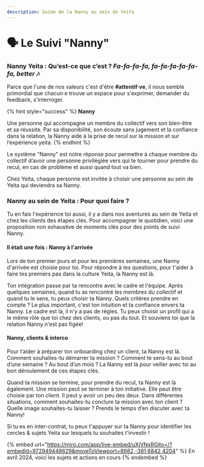 ```yaml
---
description: Guide de la Nanny au sein de Yeita
---
```


# 🗣️ Le Suivi "Nanny"

### **Nanny Yeita : Qu’est-ce que c’est ?** _Fa-fa-fa-fa, fa-fa-fa-fa-fa-fa, better_ :notes:

Parce que l'une de nos valeurs c'est d'être **#attentif·ve**, il nous semble primordial que chacun·e trouve un espace pour s'exprimer, demander du feedback, s'interroger.

{% hint style="success" %}
**Nanny**

Une personne qui accompagne un membre du collectif vers son bien-être et sa réussite. Par sa disponibilité, son écoute sans jugement et la confiance dans la relation, la Nanny aide à la prise de recul sur la mission et sur l’expérience yeita.
{% endhint %}

Le système "Nanny" est notre réponse pour permettre à chaque membre du collectif d’avoir une personne privilégiée vers qui te tourner pour prendre du recul, en cas de problème et aussi quand tout va bien.&#x20;

Chez Yeita, chaque personne est invitée à choisir une personne au sein de Yeita qui deviendra sa Nanny.

### Nanny au sein de Yeita : Pour quoi faire ? 

Tu en fais l'expérience toi aussi, il y a dans nos aventures au sein de Yeita et chez les clients des étapes clés. Pour accompagner le quotidien, voici une proposition non exhaustive de moments clés pour des points de suivi Nanny. &#x20;

#### Il était une fois : Nanny à l'arrivée

Lors de ton premier jours et pour les premières semaines, une Nanny d'arrivée est choisie pour toi. Pour répondre à tes questions, pour t'aider à faire tes premiers pas dans la culture Yeita, la Nanny est là.&#x20;

Ton intégration passe par ta rencontre avec le cadre et l'équipe. Après quelques semaines, quand tu as rencontré les membres du collectif et quand tu le sens, tu peux choisir ta Nanny. Quels critères prendre en compte ? Le plus important, c'est ton intuition et ta confiance envers ta Nanny. Le cadre est là, il n'y a pas de règles. Tu peux choisir un profil qui a le même rôle que toi chez des clients, ou pas du tout. Et souviens toi que la relation Nanny n'est pas figée!

#### Nanny, clients & interco&#x20;

Pour t’aider à préparer ton onboarding chez un client, ta Nanny est là. Comment souhaites-tu démarrer ta mission ? Comment te sens-tu au bout d’une semaine ? Au bout d’un mois ? La Nanny est là pour veiller avec toi au bon déroulement de ces étapes clés.&#x20;

Quand ta mission se termine, pour prendre du recul, ta Nanny est là également. Une mission peut se terminer à ton initiative. Elle peut être choisie par ton client. Il peut y avoir un peu des deux. Dans différentes situations, comment souhaites-tu conclure ta mission avec ton client ? Quelle image souhaites-tu laisser ? Prends le temps d’en discuter avec ta Nanny!&#x20;

Si tu es en inter-contrat, tu peux t'appuyer sur ta Nanny pour identifier les cercles & sujets Yeita sur lesquels tu souhaites t'investir !&#x20;

{% embed url="https://miro.com/app/live-embed/uXjVNxRGito=/?embedId=972949448629&moveToViewport=8982,-381,6842,4204" %}
En avril 2024, voici les sujets et actions en cours
{% endembed %}


